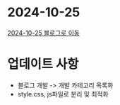 # 2024-10-25
[2024-10-25 블로그로 이동](/history/2024-10-25/main.html)

# 업데이트 사항
- 블로그 개발 -> 개발 카테고리 목록화
- style.css, js파일로 분리 및 최적화


